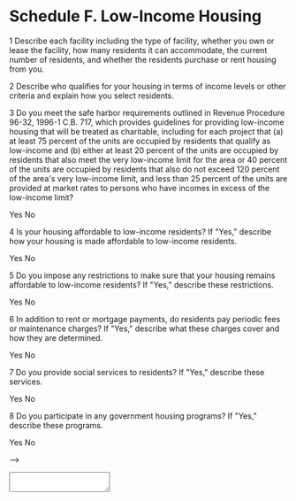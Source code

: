 # Schedule F. Low-Income Housing

1 Describe each facility including the type of facility, whether you own or lease the facility, how many residents it can accommodate, the current number of residents, and whether the residents purchase or rent housing from you.

2 Describe who qualifies for your housing in terms of income levels or other criteria and explain how you select residents.

3 Do you meet the safe harbor requirements outlined in Revenue Procedure 96-32, 1996-1 C.B. 717, which provides guidelines for providing low-income housing that will be treated as charitable, including for each project that (a) at least 75 percent of the units are occupied by residents that qualify as low-income and (b) either at least 20 percent of the units are occupied by residents that also meet the very low-income limit for the area or 40 percent of the units are occupied by residents that also do not exceed 120 percent of the area's very low-income limit, and less than 25 percent of the units are provided at market rates to persons who have incomes in excess of the low-income limit?

Yes
No

4 Is your housing affordable to low-income residents? If "Yes," describe how your housing is made affordable to low-income residents.

Yes
No

5 Do you impose any restrictions to make sure that your housing remains affordable to low-income residents? If "Yes," describe these restrictions.

Yes
No

6 In addition to rent or mortgage payments, do residents pay periodic fees or maintenance charges? If "Yes," describe what these charges cover and how they are determined.

Yes
No

7 Do you provide social services to residents? If "Yes," describe these services.

Yes
No

8 Do you participate in any government housing programs? If "Yes," describe these programs.

Yes
No

-->

<textarea></textarea>
